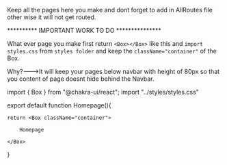 Keep all the pages here you make and dont forget to add in AllRoutes file other wise it will not get routed.

********** IMPORTANT WORK TO DO ***************

What ever page you make first return `<Box></Box>` like this and `import styles.css` from `styles folder` and keep the `className="container"` of the Box.

Why?--->It will keep your pages below navbar with height of 80px so that you content of page doesnt hide behind the Navbar.

import { Box } from "@chakra-ui/react";
import "../styles/styles.css"

export default function Homepage(){


    return <Box className="container">

        Homepage

    </Box>
}